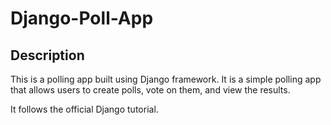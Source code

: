 # Django-Poll-App

## Description

This is a polling app built using Django framework. It is a simple polling app that allows users to create polls, vote on them, and view the results.

It follows the official Django tutorial.
